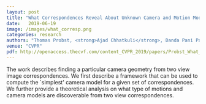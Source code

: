 ```yaml
---
layout: post
title: "What Correspondences Reveal About Unknown Camera and Motion Models?"
date:   2019-06-19
image: /images/what_corresp.png
categories: research
authors: "Thomas Probst, <strong>Ajad Chhatkuli</strong>, Danda Pani Paudel, Luc Van Gool"
venue: "CVPR"
pdf: http://openaccess.thecvf.com/content_CVPR_2019/papers/Probst_What_Correspondences_Reveal_About_Unknown_Camera_and_Motion_Models_CVPR_2019_paper.pdf
---
```

The work describes finding a particular camera geometry from two view image correspondences. We first describe a framework that can be used to compute the `simplest' camera model for a given set of correspondences. We further provide a theoretical analysis on what type of motions and camera models are discoverable from two view correspondences. 
